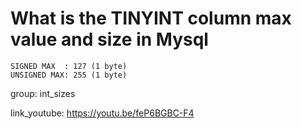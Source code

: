 # What is the TINYINT column max value and size in Mysql

```
SIGNED MAX  : 127 (1 byte)
UNSIGNED MAX: 255 (1 byte)
```


group: int_sizes


link_youtube: https://youtu.be/feP6BGBC-F4
